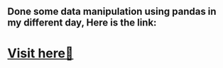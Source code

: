 ## Done some data manipulation using pandas in my different day, Here is the link:

# [Visit here🚀 ](https://github.com/paudelsamir/LearningUtsav-30DaysOfMachineLearning/tree/main/Day%2003%20-%20Data%20Handling%20With%20Pandas)
